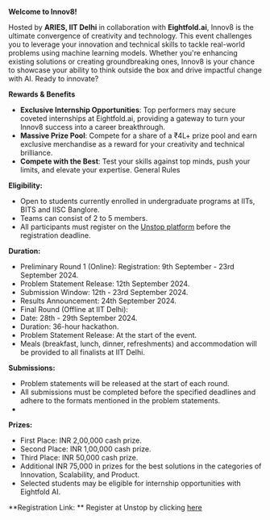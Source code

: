 **Welcome to Innov8!**

Hosted by **ARIES, IIT Delhi** in collaboration with **Eightfold.ai**, Innov8 is the ultimate convergence of creativity and technology. This event challenges you to leverage your innovation and technical skills to tackle real-world problems using machine learning models. Whether you're enhancing existing solutions or creating groundbreaking ones, Innov8 is your chance to showcase your ability to think outside the box and drive impactful change with AI. Ready to innovate?

**Rewards & Benefits**

- **Exclusive Internship Opportunities**: Top performers may secure coveted internships at Eightfold.ai, providing a gateway to turn your Innov8 success into a career breakthrough.
- **Massive Prize Pool**: Compete for a share of a ₹4L+ prize pool and earn exclusive merchandise as a reward for your creativity and technical brilliance.
- **Compete with the Best**: Test your skills against top minds, push your limits, and elevate your expertise.
General Rules

**Eligibility:**

- Open to students currently enrolled in undergraduate programs at IITs, BITS and IISC Banglore.
- Teams can consist of 2 to 5 members.
- All participants must register on the [Unstop platform](https://unstop.com/hackathons/innov8-the-ultimate-innovation-challenge-in-machine-learning-and-ai-with-career-opportunities-rendezvous-2024-1150650) before the registration deadline.

**Duration:**

- Preliminary Round 1 (Online):
Registration: 9th September - 23rd September 2024.
- Problem Statement Release: 12th September 2024.
- Submission Window: 12th - 23rd September 2024.
- Results Announcement: 24th September 2024.
- Final Round (Offline at IIT Delhi):
- Date: 28th - 29th September 2024.
- Duration: 36-hour hackathon.
- Problem Statement Release: At the start of the event.
- Meals (breakfast, lunch, dinner, refreshments) and accommodation will be provided to all finalists at IIT Delhi.
  
**Submissions:**

- Problem statements will be released at the start of each round.
- All submissions must be completed before the specified deadlines and adhere to the formats mentioned in the problem statements.
- 
**Prizes:**

- First Place: INR 2,00,000 cash prize.
- Second Place: INR 1,00,000 cash prize.
- Third Place: INR 50,000 cash prize.
- Additional INR 75,000 in prizes for the best solutions in the categories of Innovation, Scalability, and Product.
- Selected students may be eligible for internship opportunities with Eightfold AI.

**Registration Link: ** Register at Unstop by clicking [here](https://unstop.com/hackathons/innov8-the-ultimate-innovation-challenge-in-machine-learning-and-ai-with-career-opportunities-rendezvous-2024-1150650)
